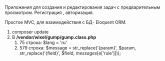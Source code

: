 Приложения для создания и редактирования задач с предварительным просмотром.
Регистрация , авторизация.

Простое MVC, для взаимодействия с БД- Eloquent ORM.
1. composer update
2. В **/vendor/wixel/gump/gump.class.php** 
	1) 75 строка: $lang = 'ru'
	2) 579 строка: $message = str_replace('{param}', $param, str_replace('{field}', $field, $messages[$e['rule']]));
